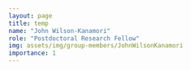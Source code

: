 ```yaml
---
layout: page
title: temp
name: "John Wilson-Kanamori"
role: "Postdoctoral Research Fellow"
img: assets/img/group-members/JohnWilsonKanamori
importance: 1
---
```




